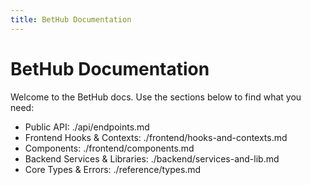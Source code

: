```yaml
---
title: BetHub Documentation
---
```


# BetHub Documentation

Welcome to the BetHub docs. Use the sections below to find what you need:

- Public API: ./api/endpoints.md
- Frontend Hooks & Contexts: ./frontend/hooks-and-contexts.md
- Components: ./frontend/components.md
- Backend Services & Libraries: ./backend/services-and-lib.md
- Core Types & Errors: ./reference/types.md

